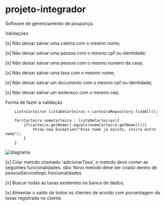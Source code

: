 # projeto-integrador
Software de gerenciamento de poupança.

Validações

[x] Não deixar salvar uma cateira com o mesmo nome;

[x] Não deixar salvar uma pessoa com o mesmo cpf ou identidade;

[x] Não deixar salvar uma pessoa com o mesmo numero da casa;

[x] Não deixar salvar uma taxa com o mesmo nome;

[x] Não deixar salvar um documento com o mesmo cpf ou identidade;

[x] Não deixar salvar um endereço com o mesmo cep.

Forma de fazer a validação

        List<Carteira> listaDeCarteiras = carteiraRepository.findAll(); 

        for(Carteira nomeCarteira : listaDeCarteiras){
            if(carteira.getNome().equals(nomeCarteira.getNome())){
                throw new Exception("Esse nome ja existe, insira outro nome");
            }
        }


![diagrama](https://user-images.githubusercontent.com/106254231/201235999-942a075f-54a8-4572-8de9-5a0c18148e10.svg)

[x] Criar metodo chamado 'adicionarTaxa', o metodo deve conter as seguintes funcionalidades.
obs: Novo metodo deve ser criado dentro de pessoaServiceImpl;
funcionalidades

[x] Buscar todas as taxas existentes no banco de dados;

[x] Almentar o saldo de todos os clientes de acordo com porcentagem da taxax registrada no cliente.
